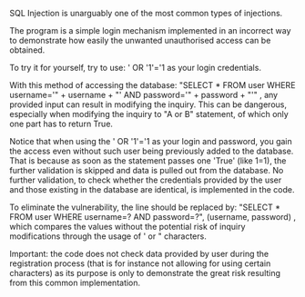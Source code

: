 SQL Injection is unarguably one of the most common types of injections.

The program is a simple login mechanism implemented in an incorrect way to demonstrate how easily the unwanted unauthorised access can be obtained.

To try it for yourself, try to use:
' OR '1'='1
as your login credentials.

With this method of accessing the database:
"SELECT * FROM user WHERE username='" + username + "' AND password='" + password + "'" ,
any provided input can result in modifying the inquiry. This can be dangerous, especially when modifying the inquiry to "A or B" statement, of which only one part has to return True.

Notice that when using the ' OR '1'='1 as your login and password, you gain the access even without such user being previously added to the database. That is because as soon as the statement passes one 'True' (like 1=1), the further validation is skipped and data is pulled out from the database. No further validation, to check whether the credentials provided by the user and those existing in the database are identical, is implemented in the code.

To eliminate the vulnerability, the line should be replaced by:
"SELECT * FROM user WHERE username=? AND password=?", (username, password) ,
which compares the values without the potential risk of inquiry modifications through the usage of ' or " characters.

Important: the code does not check data provided by user during the registration process (that is for instance not allowing for using certain characters) as its purpose is only to demonstrate the great risk resulting from this common implementation.
